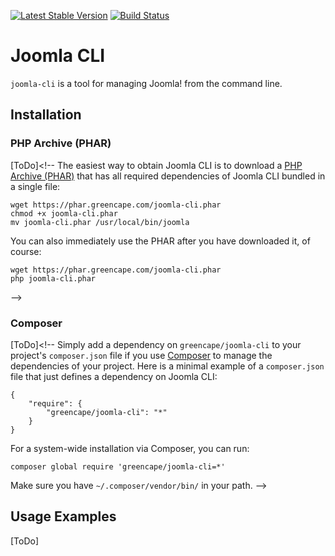 [![Latest Stable Version](https://poser.pugx.org/greencape/joomla-cli/v/stable.png)](https://packagist.org/packages/greencape/joomla-cli)
[![Build Status](https://api.travis-ci.org/GreenCape/joomla-cli.svg?branch=master)](https://travis-ci.org/greencape/joomla-cli)

# Joomla CLI

`joomla-cli` is a tool for managing Joomla! from the command line.

## Installation

### PHP Archive (PHAR)

[ToDo]<!--
The easiest way to obtain Joomla CLI is to download a [PHP Archive (PHAR)](http://php.net/phar) that has all required
dependencies of Joomla CLI bundled in a single file:

    wget https://phar.greencape.com/joomla-cli.phar
    chmod +x joomla-cli.phar
    mv joomla-cli.phar /usr/local/bin/joomla

You can also immediately use the PHAR after you have downloaded it, of course:

    wget https://phar.greencape.com/joomla-cli.phar
    php joomla-cli.phar
-->

### Composer

[ToDo]<!--
Simply add a dependency on `greencape/joomla-cli` to your project's `composer.json` file if you use
[Composer](http://getcomposer.org/) to manage the dependencies of your project. Here is a minimal example of a
`composer.json` file that just defines a dependency on Joomla CLI:

    {
        "require": {
            "greencape/joomla-cli": "*"
        }
    }

For a system-wide installation via Composer, you can run:

    composer global require 'greencape/joomla-cli=*'

Make sure you have `~/.composer/vendor/bin/` in your path.
-->

## Usage Examples
[ToDo]<!--
-->
